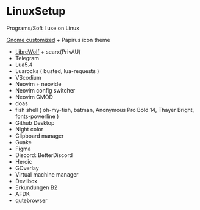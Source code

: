 # LinuxSetup
Programs/Soft I use on Linux

[Gnome customized](https://www.youtube.com/watch?v=zOUTasMuZl4) + Papirus icon theme
* [LibreWolf](https://www.youtube.com/watch?v=dwZpjKH8nbo) + searx(PrivAU)
* Telegram
* Lua5.4
* Luarocks ( busted, lua-requests )
* VScodium
* Neovim + neovide
* Neovim config switcher
* Neovim GMOD
* doas
* fish shell ( oh-my-fish, batman, Anonymous Pro Bold 14, Thayer Bright, fonts-powerline )
* Github Desktop
* Night color
* Clipboard manager
* Guake
* Figma
* Discord: BetterDiscord
* Heroic
* GOverlay
* Virtual machine manager
* Devilbox
* Erkundungen B2
* AFDK
* qutebrowser
